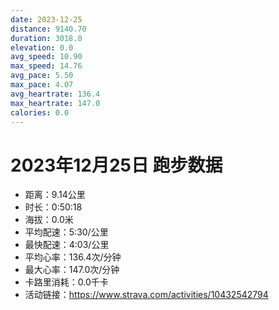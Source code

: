 ```yaml
---
date: 2023-12-25
distance: 9140.70
duration: 3018.0
elevation: 0.0
avg_speed: 10.90
max_speed: 14.76
avg_pace: 5.50
max_pace: 4.07
avg_heartrate: 136.4
max_heartrate: 147.0
calories: 0.0
---
```


# 2023年12月25日 跑步数据

- 距离：9.14公里
- 时长：0:50:18
- 海拔：0.0米
- 平均配速：5:30/公里
- 最快配速：4:03/公里
- 平均心率：136.4次/分钟
- 最大心率：147.0次/分钟
- 卡路里消耗：0.0千卡
- 活动链接：https://www.strava.com/activities/10432542794
